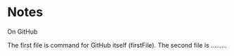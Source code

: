 # Notes
On GitHub

The first file is command for GitHub itself (firstFile).
The second file is .........

